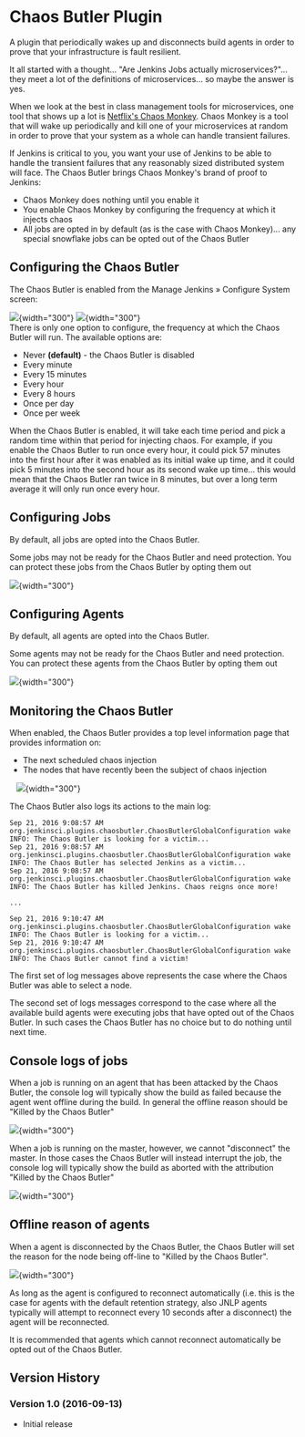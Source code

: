 # Chaos Butler Plugin

A plugin that periodically wakes up and disconnects build agents in
order to prove that your infrastructure is fault resilient.

It all started with a thought... "Are Jenkins Jobs actually
microservices?"... they meet a lot of the definitions of
microservices... so maybe the answer is yes.

When we look at the best in class management tools for microservices,
one tool that shows up a lot is [Netflix's Chaos
Monkey](http://techblog.netflix.com/2012/07/chaos-monkey-released-into-wild.html).
Chaos Monkey is a tool that will wake up periodically and kill one of
your microservices at random in order to prove that your system as a
whole can handle transient failures.

If Jenkins is critical to you, you want your use of Jenkins to be able
to handle the transient failures that any reasonably sized distributed
system will face. The Chaos Butler brings Chaos Monkey's brand of proof
to Jenkins:

-   Chaos Monkey does nothing until you enable it
-   You enable Chaos Monkey by configuring the frequency at which it
    injects chaos
-   All jobs are opted in by default (as is the case with Chaos
    Monkey)... any special snowflake jobs can be opted out of the Chaos
    Butler

## Configuring the Chaos Butler

The Chaos Butler is enabled from the Manage Jenkins » Configure System
screen:

![](docs/images/Screen_Shot_2016-09-21_at_09.06.46.png){width="300"}
![](docs/images/Screen_Shot_2016-09-21_at_09.06.50.png){width="300"}  
There is only one option to configure, the frequency at which the Chaos
Butler will run. The available options are:

-   Never **(default)** - the Chaos Butler is disabled
-   Every minute
-   Every 15 minutes
-   Every hour
-   Every 8 hours
-   Once per day
-   Once per week

When the Chaos Butler is enabled, it will take each time period and pick
a random time within that period for injecting chaos. For example, if
you enable the Chaos Butler to run once every hour, it could pick 57
minutes into the first hour after it was enabled as its initial wake up
time, and it could pick 5 minutes into the second hour as its second
wake up time... this would mean that the Chaos Butler ran twice in 8
minutes, but over a long term average it will only run once every hour.

## Configuring Jobs

By default, all jobs are opted into the Chaos Butler.

Some jobs may not be ready for the Chaos Butler and need protection. You
can protect these jobs from the Chaos Butler by opting them out

![](docs/images/Screen_Shot_2016-09-21_at_09.07.55.png){width="300"}

## Configuring Agents

By default, all agents are opted into the Chaos Butler.

Some agents may not be ready for the Chaos Butler and need protection.
You can protect these agents from the Chaos Butler by opting them out

![](docs/images/Screen_Shot_2016-09-21_at_09.48.37.png){width="300"}

## Monitoring the Chaos Butler

When enabled, the Chaos Butler provides a top level information page
that provides information on:

-   The next scheduled chaos injection
-   The nodes that have recently been the subject of chaos injection

  
![](docs/images/Screen_Shot_2016-09-21_at_09.08.27.png){width="300"}

The Chaos Butler also logs its actions to the main log:

    Sep 21, 2016 9:08:57 AM org.jenkinsci.plugins.chaosbutler.ChaosButlerGlobalConfiguration wake
    INFO: The Chaos Butler is looking for a victim...
    Sep 21, 2016 9:08:57 AM org.jenkinsci.plugins.chaosbutler.ChaosButlerGlobalConfiguration wake
    INFO: The Chaos Butler has selected Jenkins as a victim...
    Sep 21, 2016 9:08:57 AM org.jenkinsci.plugins.chaosbutler.ChaosButlerGlobalConfiguration wake
    INFO: The Chaos Butler has killed Jenkins. Chaos reigns once more!

    ...

    Sep 21, 2016 9:10:47 AM org.jenkinsci.plugins.chaosbutler.ChaosButlerGlobalConfiguration wake
    INFO: The Chaos Butler is looking for a victim...
    Sep 21, 2016 9:10:47 AM org.jenkinsci.plugins.chaosbutler.ChaosButlerGlobalConfiguration wake
    INFO: The Chaos Butler cannot find a victim!

The first set of log messages above represents the case where the Chaos
Butler was able to select a node.

The second set of logs messages correspond to the case where all the
available build agents were executing jobs that have opted out of the
Chaos Butler. In such cases the Chaos Butler has no choice but to do
nothing until next time.

## Console logs of jobs

When a job is running on an agent that has been attacked by the Chaos
Butler, the console log will typically show the build as failed because
the agent went offline during the build. In general the offline reason
should be "Killed by the Chaos Butler"

![](docs/images/Screen_Shot_2016-09-21_at_09.46.33.png){width="300"}

When a job is running on the master, however, we cannot "disconnect" the
master. In those cases the Chaos Butler will instead interrupt the job,
the console log will typically show the build as aborted with the
attribution "Killed by the Chaos Butler"

![](docs/images/Screen_Shot_2016-09-21_at_09.46.45.png){width="300"}

## Offline reason of agents

When a agent is disconnected by the Chaos Butler, the Chaos Butler will
set the reason for the node being off-line to "Killed by the Chaos
Butler".

![](docs/images/Screen_Shot_2016-09-21_at_09.56.53.png){width="300"}

As long as the agent is configured to reconnect automatically (i.e. this
is the case for agents with the default retention strategy, also JNLP
agents typically will attempt to reconnect every 10 seconds after a
disconnect) the agent will be reconnected.

It is recommended that agents which cannot reconnect automatically be
opted out of the Chaos Butler.

## Version History

### Version 1.0 (2016-09-13)

-   Initial release
